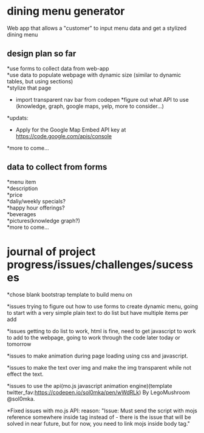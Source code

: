 # dining menu generator
Web app that allows a "customer" to input menu data and get a stylized dining menu

## design plan so far
*use forms to collect data from web-app  
*use data to populate webpage with dynamic size (similar to dynamic tables, but using sections)  
*stylize that page
*    import transparent nav bar from codepen
*figure out what API to use (knowledge, graph, google maps, yelp, more to consider...)
 
*updats: 
*    Apply for the Google Map Embed API key at https://code.google.com/apis/console

*more to come...  

## data to collect from forms
*menu item  
*description  
*price  
*daliy/weekly specials?  
*happy hour offerings?  
*beverages  
*pictures(knowledge graph?)  
*more to come...  

# journal of project progress/issues/challenges/sucesses
*chose blank bootstrap template to build menu on   

*issues trying to figure out how to use forms to create dynamic menu, going to start with a very simple plain text to do list but have multiple items per add   

*issues getting to do list to work, html is fine, need to get javascript to work to add to the webpage, going to work through the code later today or tomorrow   

*issues to make animation during page loading using css and javascript.

*issues to make the text over img and make the img transparent while not effect the text.

*issues to use the api(mo.js javascript animation engine)(template twitter_fav:https://codepen.io/sol0mka/pen/wWdRLk) By LegoMushroom @sol0mka.

*Fixed issues with mo.js API: reason: "Issue: Must send the script with mojs reference somewhere inside <body> tag instead of <head> - there is the issue that will be solved in near future, but for now, you need to link mojs inside body tag."
 
